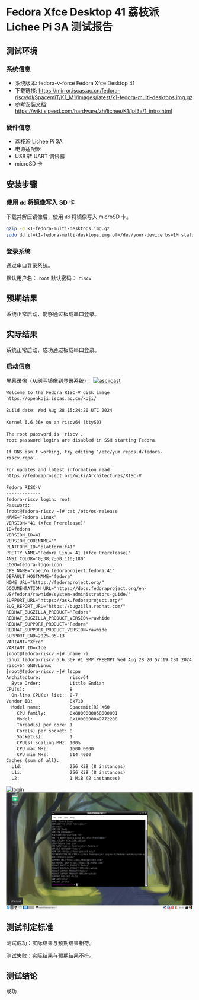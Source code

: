 # Fedora Xfce Desktop 41 荔枝派 Lichee Pi 3A 测试报告

## 测试环境

### 系统信息

- 系统版本: fedora-v-force Fedora Xfce Desktop 41
- 下载链接: https://mirror.iscas.ac.cn/fedora-riscv/dl/SpacemiT/K1_M1/images/latest/k1-fedora-multi-desktops.img.gz
- 参考安装文档: https://wiki.sipeed.com/hardware/zh/lichee/K1/lpi3a/1_intro.html

### 硬件信息

- 荔枝派 Lichee Pi 3A
- 电源适配器
- USB 转 UART 调试器
- microSD 卡

## 安装步骤

### 使用 `dd` 将镜像写入 SD 卡

下载并解压镜像后，使用 `dd` 将镜像写入 microSD 卡。

```bash
gzip -d k1-fedora-multi-desktops.img.gz
sudo dd if=k1-fedora-multi-desktops.img of=/dev/your-device bs=1M status=progress oflag=dsync
```

### 登录系统

通过串口登录系统。

默认用户名： `root`
默认密码： `riscv`

## 预期结果

系统正常启动，能够通过板载串口登录。

## 实际结果

系统正常启动，成功通过板载串口登录。

### 启动信息

屏幕录像（从刷写镜像到登录系统）：
[![asciicast](https://asciinema.org/a/zCKotPDGOJuS95cGH83hDCnge.svg)](https://asciinema.org/a/zCKotPDGOJuS95cGH83hDCnge)

```log
Welcome to the Fedora RISC-V disk image
https://openkoji.iscas.ac.cn/koji/

Build date: Wed Aug 28 15:24:20 UTC 2024

Kernel 6.6.36+ on an riscv64 (ttyS0)

The root password is 'riscv'.
root password logins are disabled in SSH starting Fedora.

If DNS isn’t working, try editing ‘/etc/yum.repos.d/fedora-riscv.repo’.

For updates and latest information read:
https://fedoraproject.org/wiki/Architectures/RISC-V

Fedora RISC-V
-------------
fedora-riscv login: root
Password: 
[root@fedora-riscv ~]# cat /etc/os-release 
NAME="Fedora Linux"
VERSION="41 (Xfce Prerelease)"
ID=fedora
VERSION_ID=41
VERSION_CODENAME=""
PLATFORM_ID="platform:f41"
PRETTY_NAME="Fedora Linux 41 (Xfce Prerelease)"
ANSI_COLOR="0;38;2;60;110;180"
LOGO=fedora-logo-icon
CPE_NAME="cpe:/o:fedoraproject:fedora:41"
DEFAULT_HOSTNAME="fedora"
HOME_URL="https://fedoraproject.org/"
DOCUMENTATION_URL="https://docs.fedoraproject.org/en-US/fedora/rawhide/system-administrators-guide/"
SUPPORT_URL="https://ask.fedoraproject.org/"
BUG_REPORT_URL="https://bugzilla.redhat.com/"
REDHAT_BUGZILLA_PRODUCT="Fedora"
REDHAT_BUGZILLA_PRODUCT_VERSION=rawhide
REDHAT_SUPPORT_PRODUCT="Fedora"
REDHAT_SUPPORT_PRODUCT_VERSION=rawhide
SUPPORT_END=2025-05-13
VARIANT="Xfce"
VARIANT_ID=xfce
[root@fedora-riscv ~]# uname -a
Linux fedora-riscv 6.6.36+ #1 SMP PREEMPT Wed Aug 28 20:57:19 CST 2024 riscv64 GNU/Linux
[root@fedora-riscv ~]# lscpu
Architecture:           riscv64
  Byte Order:           Little Endian
CPU(s):                 8
  On-line CPU(s) list:  0-7
Vendor ID:              0x710
  Model name:           Spacemit(R) X60
    CPU family:         0x8000000058000001
    Model:              0x1000000049772200
    Thread(s) per core: 1
    Core(s) per socket: 8
    Socket(s):          1
    CPU(s) scaling MHz: 100%
    CPU max MHz:        1600.0000
    CPU min MHz:        614.4000
Caches (sum of all):    
  L1d:                  256 KiB (8 instances)
  L1i:                  256 KiB (8 instances)
  L2:                   1 MiB (2 instances)
```

![login](./images/login.png)
![desktop](./images/desktop.png)

## 测试判定标准

测试成功：实际结果与预期结果相符。

测试失败：实际结果与预期结果不符。

## 测试结论

成功
